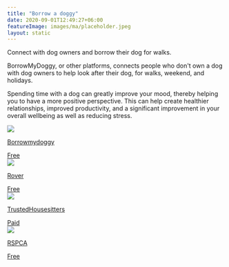 ```yaml
---
title: "Borrow a doggy"
date: 2020-09-01T12:49:27+06:00
featureImage: images/ma/placeholder.jpeg
layout: static
---
```


Connect with dog owners and borrow their dog for walks.

BorrowMyDoggy, or other platforms, connects people who don't own a dog with dog owners to help look after their dog, for walks, weekend, and holidays.

Spending time with a dog can greatly improve your mood, thereby helping you to have a more positive perspective. This can help create healthier relationships, improved productivity, and a significant improvement in your overall wellbeing as well as reducing stress.

<a class="ma-link" href="https://www.borrowmydoggy.com/#home__why"><div class="ma-card ma-card-Community"><div class="ma-icon"><img src ="/images/Icon-check - community - opacity.svg"/></div><div class="ma-name"><p>Borrowmydoggy</p></div><div class="ma-paid-text"><span>Free</span></div></div></a><a class="ma-link" href="https://www.rover.com/uk/become-a-sitter/"><div class="ma-card ma-card-Community"><div class="ma-icon"><img src ="/images/Icon-check - community - opacity.svg"/></div><div class="ma-name"><p>Rover</p></div><div class="ma-paid-text"><span>Free</span></div></div></a><a class="ma-link" href="https://www.trustedhousesitters.com"><div class="ma-card ma-card-Community"><div class="ma-icon"><img src ="/images/Icon-pound - community - opacity.svg"/></div><div class="ma-name"><p>TrustedHousesitters</p></div><div class="ma-paid-text"><span>Paid</span></div></div></a><a class="ma-link" href="https://www.rspca.org.uk/-/blog_a_guide_to_voluntary_dog_walking"><div class="ma-card ma-card-Community"><div class="ma-icon"><img src ="/images/Icon-check - community - opacity.svg"/></div><div class="ma-name"><p>RSPCA</p></div><div class="ma-paid-text"><span>Free</span></div></div></a>  

<br/><br/>






